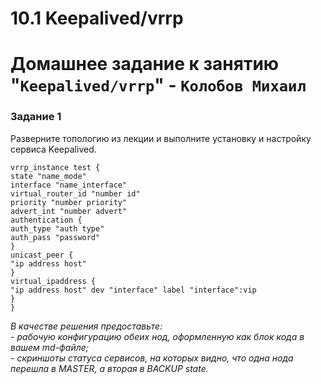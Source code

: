 # 10.1 Keepalived/vrrp

# Домашнее задание к занятию "`Keepalived/vrrp`" - `Колобов Михаил`

### Задание 1
Разверните топологию из лекции и выполните установку и настройку сервиса Keepalived. 

```
vrrp_instance test {
state "name_mode"
interface "name_interface"
virtual_router_id "number id"
priority "number priority"
advert_int "number advert"
authentication {
auth_type "auth type"
auth_pass "password"
}
unicast_peer {
"ip address host"
}
virtual_ipaddress {
"ip address host" dev "interface" label "interface":vip
}
}
```

*В качестве решения предоставьте:*   
*- рабочую конфигурацию обеих нод, оформленную как блок кода в вашем md-файле;*   
*- скриншоты статуса сервисов, на которых видно, что одна нода перешла в MASTER, а вторая в BACKUP state.*   



